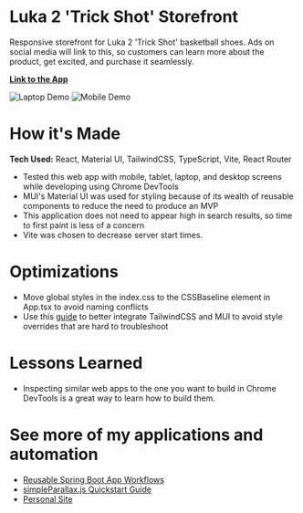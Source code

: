 # Luka 2 'Trick Shot' Storefront

Responsive storefront for Luka 2 'Trick Shot' basketball shoes. Ads on social media will link to this, so customers can learn more about the product, get excited, and purchase it seamlessly.

**[Link to the App](https://shanewidanagama.github.io/trick-shot-ecommerce-client/)**

![Laptop Demo](https://i.imgur.com/gBkGto7.gif)
![Mobile Demo](https://i.imgur.com/OWdKBQ2.gif)

# How it's Made

**Tech Used:** React, Material UI, TailwindCSS, TypeScript, Vite, React Router

- Tested this web app with mobile, tablet, laptop, and desktop screens while developing using Chrome DevTools
- MUI's Material UI was used for styling because of its wealth of reusable components to reduce the need to produce an MVP
- This application does not need to appear high in search results, so time to first paint is less of a concern
- Vite was chosen to decrease server start times.

# Optimizations
- Move global styles in the index.css to the CSSBaseline element in App.tsx to avoid naming conflicts
- Use this [guide](https://mui.com/material-ui/guides/interoperability/#tailwind-css) to better integrate TailwindCSS and MUI to avoid style overrides that are hard to troubleshoot

# Lessons Learned

- Inspecting similar web apps to the one you want to build in Chrome DevTools is a great way to learn how to build them.

# See more of my applications and automation
- [Reusable Spring Boot App Workflows](https://github.com/kevdev424/spring-petclinic)
- [simpleParallax.js Quickstart Guide](https://github.com/shanewidanagama/SimpleParallax.js-analysis)
- [Personal Site](https://github.com/shanewidanagama/shanewidanagama.github.io)
